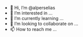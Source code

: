 - 👋 Hi, I’m @alperselias
- 👀 I’m interested in ...
- 🌱 I’m currently learning ...
- 💞️ I’m looking to collaborate on ...
- 📫 How to reach me ...

<!---
alperselias/alperselias is a ✨ special ✨ repository because its `README.md` (this file) appears on your GitHub profile.
You can click the Preview link to take a look at your changes.
--->
